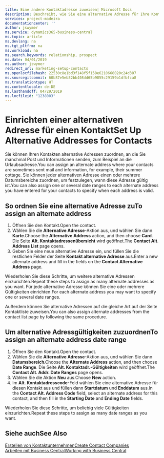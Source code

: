 ```yaml
---
title: Eine andere Kontaktadresse zuweisen| Microsoft Docs
description: Beschreibt, wie Sie eine alternative Adresse für Ihre Kontakte zuweisen, an die Sie manchmal Informationen senden.
services: project-madeira
documentationcenter: ''
author: jswymer
ms.service: dynamics365-business-central
ms.topic: article
ms.devlang: na
ms.tgt_pltfrm: na
ms.workload: na
ms.search.keywords: relationship, prospect
ms.date: 04/01/2019
ms.author: jswymer
redirect_url: marketing-setup-contacts
ms.openlocfilehash: 22530c8e1bd3f148f5f158e6210668020c24d387
ms.sourcegitcommit: 60b87e5eb32bb408dd65b9855c29159b1dfbfca8
ms.translationtype: HT
ms.contentlocale: de-DE
ms.lasthandoff: 04/29/2019
ms.locfileid: "1238003"
---
```

# <a name="set-up-alternative-addresses-for-contacts"></a><span data-ttu-id="b4ca6-103">Einrichten einer alternativen Adresse für einen Kontakt</span><span class="sxs-lookup"><span data-stu-id="b4ca6-103">Set Up Alternative Addresses for Contacts</span></span>
<span data-ttu-id="b4ca6-104">Sie können Ihren Kontakten alternative Adressen zuordnen, an die Sie manchmal Post und Informationen senden, zum Beispiel an die Urlaubsadresse.</span><span class="sxs-lookup"><span data-stu-id="b4ca6-104">You can assign an alternate address where your contacts are sometimes sent mail and information, for example, their summer cottage.</span></span> <span data-ttu-id="b4ca6-105">Sie können jeder alternativen Adresse einen oder mehrere Datumsbereiche zuordnen, um festzulegen, wann diese Adresse gültig ist.</span><span class="sxs-lookup"><span data-stu-id="b4ca6-105">You can also assign one or several date ranges to each alternate address you have entered for your contacts to specify when each address is valid.</span></span>

## <a name="to-assign-an-alternate-address"></a><span data-ttu-id="b4ca6-106">So ordnen Sie eine alternative Adresse zu</span><span class="sxs-lookup"><span data-stu-id="b4ca6-106">To assign an alternate address</span></span>
1. <span data-ttu-id="b4ca6-107">Öffnen Sie den Kontakt.</span><span class="sxs-lookup"><span data-stu-id="b4ca6-107">Open the contact.</span></span>
2. <span data-ttu-id="b4ca6-108">Wählen Sie die **Alternative Adresse**-Aktion aus, und wählen Sie dann **Karte**.</span><span class="sxs-lookup"><span data-stu-id="b4ca6-108">Choose the **Alternative Address** action, and then choose **Card**.</span></span> <span data-ttu-id="b4ca6-109">Die Seite **Alt. Kontaktadressenübersicht** wird geöffnet.</span><span class="sxs-lookup"><span data-stu-id="b4ca6-109">The **Contact Alt. Address List** page opens.</span></span>
3. <span data-ttu-id="b4ca6-110">Geben Sie eine neue alternative Adresse ein, und füllen Sie die restlichen Felder der Seite **Kontakt alternative Adresse** aus.</span><span class="sxs-lookup"><span data-stu-id="b4ca6-110">Enter a new alternate address and fill in the fields on the **Contact Alternative Address** page.</span></span>

<span data-ttu-id="b4ca6-111">Wiederholen Sie diese Schritte, um weitere alternative Adressen einzurichten.</span><span class="sxs-lookup"><span data-stu-id="b4ca6-111">Repeat these steps to assign as many alternate addresses as you want.</span></span> <span data-ttu-id="b4ca6-112">Für jede alternative Adresse können Sie eine oder mehrere Gültigkeiten einrichten.</span><span class="sxs-lookup"><span data-stu-id="b4ca6-112">For each alternate address you may want to specify one or several date ranges.</span></span>

<span data-ttu-id="b4ca6-113">Außerdem können Sie alternative Adressen auf die gleiche Art auf der Seite Kontaktliste zuweisen.</span><span class="sxs-lookup"><span data-stu-id="b4ca6-113">You can also assign alternate addresses from the contact list page by following the same procedure.</span></span>

## <a name="to-assign-an-alternate-address-date-range"></a><span data-ttu-id="b4ca6-114">Um alternative Adressgültigkeiten zuzuordnen</span><span class="sxs-lookup"><span data-stu-id="b4ca6-114">To assign an alternate address date range</span></span>
1. <span data-ttu-id="b4ca6-115">Öffnen Sie den Kontakt.</span><span class="sxs-lookup"><span data-stu-id="b4ca6-115">Open the contact.</span></span>
2. <span data-ttu-id="b4ca6-116">Wählen Sie die **Alternative Adresse**-Aktion aus, und wählen Sie dann **Datumsbereich**.</span><span class="sxs-lookup"><span data-stu-id="b4ca6-116">Choose the **Alternate Address** action, and then choose **Date Range**.</span></span> <span data-ttu-id="b4ca6-117">Die Seite **Alt. Kontaktadr.-Gültigkeiten** wird geöffnet.</span><span class="sxs-lookup"><span data-stu-id="b4ca6-117">The **Contact Alt. Addr. Date Ranges** page opens.</span></span>
3. <span data-ttu-id="b4ca6-118">Wählen Sie die Aktion **Neu** aus.</span><span class="sxs-lookup"><span data-stu-id="b4ca6-118">Choose **New** action.</span></span>
4. <span data-ttu-id="b4ca6-119">Im **Alt. Kontaktadresscode**-Feld wählen Sie eine alternative Adresse für diesen Kontakt aus und füllen dann **Startdatum** und **Enddatum** aus.</span><span class="sxs-lookup"><span data-stu-id="b4ca6-119">In the **Contact Alt. Address Code** field, select an alternate address for this contact, and then fill in the **Starting Date** and **Ending Date** fields.</span></span>

<span data-ttu-id="b4ca6-120">Wiederholen Sie diese Schritte, um beliebig viele Gültigkeiten einzurichten.</span><span class="sxs-lookup"><span data-stu-id="b4ca6-120">Repeat these steps to assign as many date ranges as you want.</span></span>

## <a name="see-also"></a><span data-ttu-id="b4ca6-121">Siehe auch</span><span class="sxs-lookup"><span data-stu-id="b4ca6-121">See Also</span></span>
[<span data-ttu-id="b4ca6-122">Erstellen von Kontaktunternehmen</span><span class="sxs-lookup"><span data-stu-id="b4ca6-122">Create Contact Companies</span></span>](marketing-create-contact-companies.md)  
[<span data-ttu-id="b4ca6-123">Arbeiten mit  Business Central</span><span class="sxs-lookup"><span data-stu-id="b4ca6-123">Working with Business Central</span></span>](ui-work-product.md)
